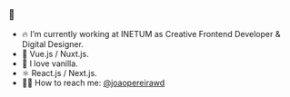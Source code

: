 ### 👋

- 🔥 I’m currently working at INETUM as Creative Frontend Developer & Digital Designer.
- 🌱 Vue.js / Nuxt.js.
- 🥠 I love vanilla.
- ⚛️ React.js / Next.js.
- 👊🏼 How to reach me: [@joaopereirawd](https://twitter.com/joaopereirawd)


